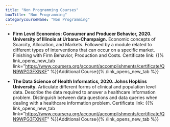 ```yaml
---
title: "Non Programming Courses"
boxTitle: "Non Programming"
categorycourseName: "Non Programming"
---
```

- __Firm Level Economics: Consumer and Producer Behavior, 2020. University of Illinois at Urbana-Champaign.__
Economic concepts of Scarcity, Allocation, and Markets. Followed by a module related to different types of interventions that can occur on a specific market. Finishing with Firm Behavior, Production and Costs.
Certificate link: {{% link_opens_new_tab link="https://www.coursera.org/account/accomplishments/certificate/QN9WPG3FXNKF" %}}Additional Course{{% /link_opens_new_tab %}}

- __The Data Science of Health Informatics, 2020. Johns Hopkins University.__
Articulate different forms of clinical and population level data. Describe the data required to answer a healthcare information problem. Distinguish between data questions and data queries when dealing with a healthcare information problem.
Certificate link: {{% link_opens_new_tab link="https://www.coursera.org/account/accomplishments/certificate/QN9WPG3FXNKF" %}}Additional Course{{% /link_opens_new_tab %}}